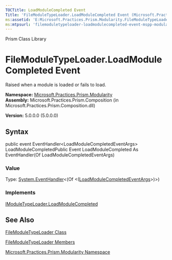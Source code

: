 ```yaml
---
TOCTitle: LoadModuleCompleted Event
Title: 'FileModuleTypeLoader.LoadModuleCompleted Event (Microsoft.Practices.Prism.Modularity)'
ms:assetid: 'E:Microsoft.Practices.Prism.Modularity.FileModuleTypeLoader.LoadModuleCompleted'
ms:mtpsurl: 'filemoduletypeloader-loadmodulecompleted-event-mspp-modularity.md'
---
```


Prism Class Library

FileModuleTypeLoader.LoadModuleCompleted Event
==================================================

Raised when a module is loaded or fails to load.

**Namespace:** [Microsoft.Practices.Prism.Modularity](https://msdn.microsoft.com/library/microsoft.practices.prism.modularity)
**Assembly:** Microsoft.Practices.Prism.Composition (in Microsoft.Practices.Prism.Composition.dll)

**Version:** 5.0.0.0 (5.0.0.0)

## Syntax


public event EventHandler&lt;LoadModuleCompletedEventArgs&gt; LoadModuleCompletedPublic Event LoadModuleCompleted As EventHandler(Of LoadModuleCompletedEventArgs)
### Value

Type: [System.EventHandler](http://msdn.microsoft.com/en-us/library/db0etb8x)&lt;(Of &lt;([LoadModuleCompletedEventArgs](https://msdn.microsoft.com/library/microsoft.practices.prism.modularity.loadmodulecompletedeventargs)&gt;)&gt;)
### Implements

[IModuleTypeLoader.LoadModuleCompleted](https://msdn.microsoft.com/library/microsoft.practices.prism.modularity.imoduletypeloader.loadmodulecompleted)

See Also
--------


[FileModuleTypeLoader Class](https://msdn.microsoft.com/library/microsoft.practices.prism.modularity.filemoduletypeloader)

[FileModuleTypeLoader Members](https://msdn.microsoft.com/allmembers.t:microsoft.practices.prism.modularity.filemoduletypeloader)

[Microsoft.Practices.Prism.Modularity Namespace](https://msdn.microsoft.com/library/microsoft.practices.prism.modularity)
